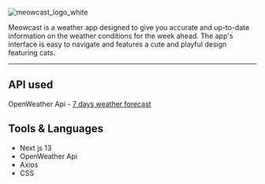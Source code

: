 ![meowcast_logo_white](https://user-images.githubusercontent.com/91308007/221099974-22e84b57-8c4f-413b-a490-b442556960d4.png)

Meowcast is a weather app designed to give you accurate and up-to-date information on the weather conditions for the week ahead. The app's interface is easy to navigate and features a cute and playful design featuring cats.
<hr>

## API used

OpenWeather Api - <a href='https://openweathermap.org/forecast5'>7 days weather forecast</a>

## Tools & Languages
- Next js 13
- OpenWeather Api
- Axios
- CSS


